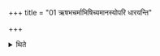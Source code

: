 +++
title = "01 ऋषभचर्माभिषिच्यमानस्योपरि धारयन्ति"

+++

<details><summary>थिते</summary>

1. (The assistants of the Adhvaryu) hold the skin of a bull on (the sacrificer) who is being sprinkled upon. 
</details>
